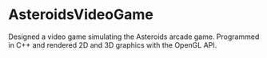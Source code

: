 # AsteroidsVideoGame
Designed a video game simulating the Asteroids arcade game. Programmed in C++ and rendered 2D and 3D graphics with the OpenGL API.
